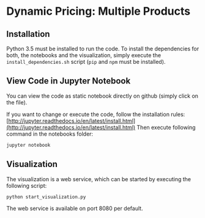 # Dynamic Pricing: Multiple Products

## Installation
Python 3.5 must be installed to run the code. 
To install the dependencies for both, the notebooks and the visualization, simply execute the `install_dependencies.sh` script (`pip` and `npm` must be installed).

## View Code in Jupyter Notebook
You can view the code as static notebook directly on github (simply click on the file).

If you want to change or execute the code, follow the installation rules: [http://jupyter.readthedocs.io/en/latest/install.html](http://jupyter.readthedocs.io/en/latest/install.html)
Then execute following command in the notebooks folder:

```sh
jupyter notebook
```

## Visualization
The visualization is a web service, which can be started by executing the following script:
```sh
python start_visualization.py
````
The web service is available on port 8080 per default.
